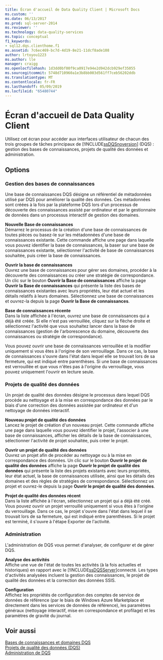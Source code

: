 ```yaml
---
title: Écran d'accueil de Data Quality Client | Microsoft Docs
ms.custom: ''
ms.date: 06/13/2017
ms.prod: sql-server-2014
ms.reviewer: ''
ms.technology: data-quality-services
ms.topic: conceptual
f1_keywords:
- sql12.dqs.clienthome.f1
ms.assetid: 7c6ec469-bc7d-4d19-8e21-11dcf8ade108
author: lrtoyou1223
ms.author: lle
manager: craigg
ms.openlocfilehash: 1d3dd0bf00f9ca0917e94e2d942dcb929ef35055
ms.sourcegitcommit: 5748d710960a1e3b8bb003d561ff7ceb56202ddb
ms.translationtype: MT
ms.contentlocale: fr-FR
ms.lasthandoff: 05/09/2019
ms.locfileid: "65480744"
---
```

# <a name="data-quality-client-home-screen"></a>Écran d'accueil de Data Quality Client
  Utilisez cet écran pour accéder aux interfaces utilisateur de chacun des trois groupes de tâches principaux de [!INCLUDE[ssDQSnoversion](../includes/ssdqsnoversion-md.md)] (DQS) : gestion des bases de connaissances, projets de qualité des données et administration.  
  
## <a name="options"></a>Options  
  
### <a name="knowledge-base-management"></a>Gestion des bases de connaissances  
 Une base de connaissances DQS désigne un référentiel de métadonnées utilisé par DQS pour améliorer la qualité des données. Ces métadonnées sont créées à la fois par la plateforme DQS lors d'un processus de découverte des connaissances assisté par ordinateur et par le gestionnaire de données dans un processus interactif de gestion des domaines.  
  
 **Nouvelle Base de connaissances**  
 Démarrez le processus de la création d'une base de connaissances de toutes pièces ou basez-le sur les métadonnées d'une base de connaissances existante. Cette commande affiche une page dans laquelle vous pouvez identifier la base de connaissances, la baser sur une base de connaissances existante, sélectionner l'activité de base de connaissances souhaitée, puis créer la base de connaissances.  
  
 **Ouvrir la base de connaissances**  
 Ouvrez une base de connaissances pour gérer ses domaines, procéder à la découverte des connaissances ou créer une stratégie de correspondance. Un clic sur le bouton **Ouvrir la Base de connaissances** affiche la page **Ouvrir la Base de connaissances** qui présente la liste des bases de connaissances existantes avec leurs propriétés, leur état actuel et les détails relatifs à leurs domaines. Sélectionnez une base de connaissances et ouvrez-la depuis la page **Ouvrir la Base de connaissances**.  
  
 **Base de connaissances récente**  
 Dans la liste affichée à l'écran, ouvrez une base de connaissances qui a déjà été créée. Si elle n'est pas verrouillée, cliquez sur la flèche droite et sélectionnez l'activité que vous souhaitez lancer dans la base de connaissances (gestion de l'arborescence du domaine, découverte des connaissances ou stratégie de correspondance).  
  
 Vous pouvez ouvrir une base de connaissances verrouillée et la modifier uniquement si vous êtes à l'origine de son verrouillage. Dans ce cas, la base de connaissances s'ouvre dans l'état dans lequel elle se trouvait lors de sa fermeture, qui est indiqué entre parenthèses. Si une base de connaissances est verrouillée et que vous n'êtes pas à l'origine du verrouillage, vous pouvez uniquement l'ouvrir en lecture seule.  
  
### <a name="data-quality-projects"></a>Projets de qualité des données  
 Un projet de qualité des données désigne le processus dans lequel DQS procède au nettoyage et à la mise en correspondance des données par le biais d'une correction des données assistée par ordinateur et d'un nettoyage de données interactif.  
  
 **Nouveau projet de qualité des données**  
 Lancez le projet de création d'un nouveau projet. Cette commande affiche une page dans laquelle vous pouvez identifier le projet, l'associer à une base de connaissances, afficher les détails de la base de connaissances, sélectionner l'activité de projet souhaitée, puis créer le projet.  
  
 **Ouvrir un projet de qualité des données**  
 Ouvrez un projet afin de procéder au nettoyage ou à la mise en correspondance des données. Un clic sur le bouton **Ouvrir le projet de qualité des données** affiche la page **Ouvrir le projet de qualité des données** qui présente la liste des projets existants avec leurs propriétés, leur état actuel, la base de connaissances utilisée, ainsi que les détails des domaines et des règles de stratégies de correspondance. Sélectionnez un projet et ouvrez-le depuis la page **Ouvrir le projet de qualité des données**.  
  
 **Projet de qualité des données récent**  
 Dans la liste affichée à l'écran, sélectionnez un projet qui a déjà été créé. Vous pouvez ouvrir un projet verrouillé uniquement si vous êtes à l'origine du verrouillage. Dans ce cas, le projet s'ouvre dans l'état dans lequel il se trouvait lors de sa fermeture, qui est indiqué entre parenthèses. Si le projet est terminé, il s'ouvre à l'étape Exporter de l'activité.  
  
### <a name="administration"></a>Administration  
 L'administration de DQS vous permet d'analyser, de configurer et de gérer DQS.  
  
 **Analyse des activités**  
 Affiche une vue de l'état de toutes les activités (à la fois actuelles et historiques) en rapport avec le [!INCLUDE[ssDQSServer](../includes/ssdqsserver-md.md)]connecté. Les types d'activités analysées incluent la gestion des connaissances, le projet de qualité des données et la correction des données SSIS.  
  
 **Configuration**  
 Affichez les propriétés de configuration des comptes de service de données de référence (par le biais de Windows Azure Marketplace et directement dans les services de données de référence), les paramètres généraux (nettoyage interactif, mise en correspondance et profilage) et les paramètres de gravité du journal.  
  
## <a name="see-also"></a>Voir aussi  
 [Bases de connaissances et domaines DQS](../../2014/data-quality-services/dqs-knowledge-bases-and-domains.md)   
 [Projets de qualité des données &#40;DQS&#41;](../../2014/data-quality-services/data-quality-projects-dqs.md)   
 [Administration de DQS](../../2014/data-quality-services/dqs-administration.md)  
  
  
